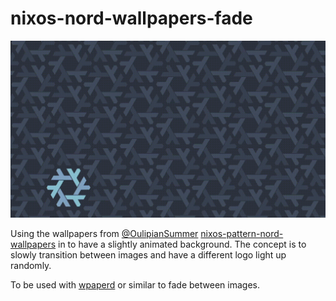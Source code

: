 # nixos-nord-wallpapers-fade

![sample](sample.gif)

Using the wallpapers from [@OulipianSummer](https://github.com/OulipianSummer) [nixos-pattern-nord-wallpapers](https://github.com/OulipianSummer/nixos-pattern-nord-wallpapers/tree/master) in  to have a slightly animated background. The concept is to slowly transition between images and have a different logo light up randomly.

To be used with [wpaperd](https://github.com/danyspin97/wpaperd) or similar to fade between images.